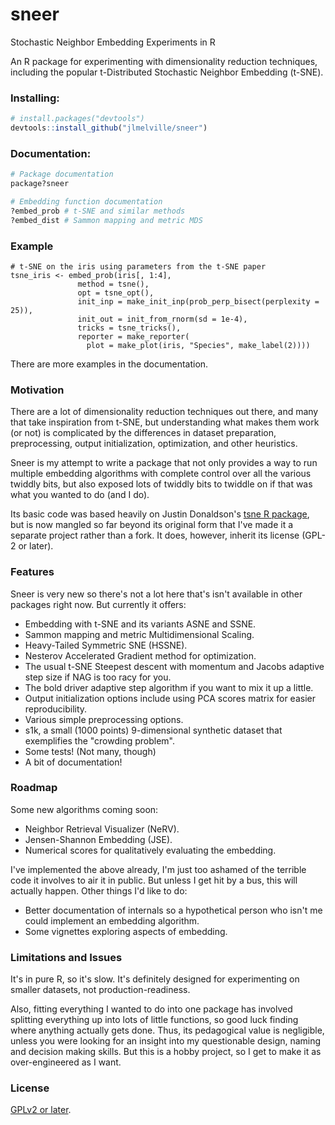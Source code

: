 # sneer
Stochastic Neighbor Embedding Experiments in R

An R package for experimenting with dimensionality reduction techniques, 
including the popular t-Distributed Stochastic Neighbor Embedding (t-SNE).

### Installing:
```R
# install.packages("devtools")
devtools::install_github("jlmelville/sneer")
```

### Documentation:
```R
# Package documentation
package?sneer

# Embedding function documentation
?embed_prob # t-SNE and similar methods
?embed_dist # Sammon mapping and metric MDS
```

### Example
```
# t-SNE on the iris using parameters from the t-SNE paper
tsne_iris <- embed_prob(iris[, 1:4],
               method = tsne(),
               opt = tsne_opt(),
               init_inp = make_init_inp(prob_perp_bisect(perplexity = 25)),
               init_out = init_from_rnorm(sd = 1e-4),
               tricks = tsne_tricks(),
               reporter = make_reporter(
                 plot = make_plot(iris, "Species", make_label(2))))
```
There are more examples in the documentation.

### Motivation

There are a lot of dimensionality reduction techniques out there, and many that 
take inspiration from t-SNE, but understanding what makes them work (or not) is 
complicated by the differences in dataset preparation, preprocessing, output 
initialization, optimization, and other heuristics. 

Sneer is my attempt to write a package that not only provides a way to run 
multiple embedding algorithms with complete control over all the various 
twiddly bits, but also exposed lots of twiddly bits to twiddle on if that was 
what you wanted to do (and I do).

Its basic code was based heavily on Justin Donaldson's 
[tsne R package](https://github.com/cran/tsne), but is now mangled so far 
beyond its original form that I've made it a separate project rather than a 
fork. It does, however, inherit its license (GPL-2 or later).

### Features

Sneer is very new so there's not a lot here that's isn't available in other
packages right now. But currently it offers:

* Embedding with t-SNE and its variants ASNE and SSNE.
* Sammon mapping and metric Multidimensional Scaling.
* Heavy-Tailed Symmetric SNE (HSSNE).
* Nesterov Accelerated Gradient method for optimization.
* The usual t-SNE Steepest descent with momentum and Jacobs adaptive step size
if NAG is too racy for you.
* The bold driver adaptive step algorithm if you want to mix it up a little.
* Output initialization options include using PCA scores matrix for easier
reproducibility.
* Various simple preprocessing options.
* s1k, a small (1000 points) 9-dimensional synthetic dataset that exemplifies
the "crowding problem".
* Some tests! (Not many, though)
* A bit of documentation!

### Roadmap
Some new algorithms coming soon:


* Neighbor Retrieval Visualizer (NeRV).
* Jensen-Shannon Embedding (JSE).
* Numerical scores for qualitatively evaluating the embedding.

I've implemented the above already, I'm just too ashamed of the terrible code it
involves to air it in public. But unless I get hit by a bus, this will actually
happen. Other things I'd like to do:

* Better documentation of internals so a hypothetical person who isn't me
could implement an embedding algorithm.
* Some vignettes exploring aspects of embedding.

### Limitations and Issues
It's in pure R, so it's slow. It's definitely designed for experimenting on 
smaller datasets, not production-readiness.

Also, fitting everything I wanted to do into one package has involved 
splitting everything up into lots of little functions, so good luck finding 
where anything actually gets done. Thus, its pedagogical value is negligible, 
unless you were looking for an insight into my questionable design, naming and 
decision making skills. But this is a hobby project, so I get to make it as 
over-engineered as I want.

### License
[GPLv2 or later](https://www.gnu.org/licenses/gpl-2.0.txt).
